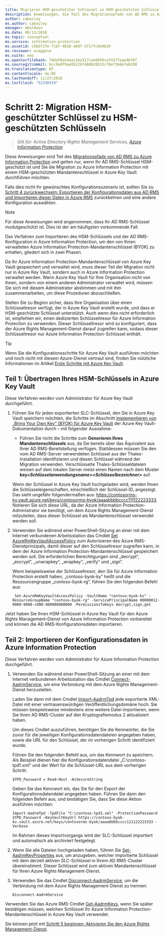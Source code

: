 ```yaml
---
title: Migrieren HSM-geschützter Schlüssel zu HSM-geschützten Schlüsseln – AIP
description: Anweisungen, die Teil des Migrationspfads von AD RMS zu Azure Information Protection sind und nur gelten, wenn Ihr AD RMS-Schlüssel HSM-geschützt ist und Sie die Migration zu Azure Information Protection mit einem HSM-geschützten Mandantenschlüssel in Azure Key Vault durchführen möchten.
author: cabailey
ms.author: cabailey
manager: mbaldwin
ms.date: 08/13/2018
ms.topic: conceptual
ms.service: information-protection
ms.assetid: c5bbf37e-f1bf-4010-a60f-37177c9e9b39
ms.reviewer: esaggese
ms.suite: ems
ms.openlocfilehash: 7ddaf0a54aa116a317cee8699caf437faae9676f
ms.sourcegitcommit: bcc9e0f9ae8512bf48d819533cf8ef3b667eb298
ms.translationtype: HT
ms.contentlocale: de-DE
ms.lasthandoff: 11/27/2018
ms.locfileid: "52330319"
---
```

# <a name="step-2-hsm-protected-key-to-hsm-protected-key-migration"></a>Schritt 2: Migration HSM-geschützter Schlüssel zu HSM-geschützten Schlüsseln

>*Gilt für: Active Directory Rights Management Services, [Azure Information Protection](https://azure.microsoft.com/pricing/details/information-protection)*


Diese Anweisungen sind Teil des [Migrationspfads von AD RMS zu Azure Information Protection](migrate-from-ad-rms-to-azure-rms.md) und gelten nur, wenn Ihr AD RMS-Schlüssel HSM-geschützt ist und Sie die Migration zu Azure Information Protection mit einem HSM-geschützten Mandantenschlüssel in Azure Key Vault durchführen möchten. 

Falls dies nicht Ihr gewünschtes Konfigurationsszenario ist, sollten Sie zu [Schritt 4 zurückwechseln: Exportieren der Konfigurationsdaten aus AD RMS und Importieren dieser Daten in Azure RMS](migrate-from-ad-rms-phase2.md#step-4-export-configuration-data-from-ad-rms-and-import-it-to-azure-information-protection) zurückkehren und eine andere Konfiguration auswählen.

> [!NOTE]
> Für diese Anweisungen wird angenommen, dass Ihr AD RMS-Schlüssel modulgeschützt ist. Dies ist der am häufigsten vorkommende Fall. 

Das Verfahren zum Importieren des HSM-Schlüssels und der AD RMS-Konfiguration in Azure Information Protection, um den von Ihnen verwalteten Azure Information Protection-Mandantenschlüssel (BYOK) zu erhalten, gliedert sich in zwei Phasen.

Da Ihr Azure Information Protection-Mandantenschlüssel von Azure Key Vault gespeichert und verwaltet wird, muss dieser Teil der Migration nicht nur in Azure Key Vault, sondern auch in Azure Information Protection verwaltet werden. Wenn Azure Key Vault für Ihre Organisation nicht von Ihnen, sondern von einem anderen Administrator verwaltet wird, müssen Sie sich mit diesem Administrator abstimmen und mit ihm zusammenarbeiten, um diese Prozeduren abzuschließen.

Stellen Sie zu Beginn sicher, dass Ihre Organisation über einen Schlüsseltresor verfügt, der in Azure Key Vault erstellt wurde, und dass er HSM-geschützte Schlüssel unterstützt. Auch wenn dies nicht erforderlich ist, empfehlen wir, einen dedizierten Schlüsseltresor für Azure Information Protection zu verwenden. Dieser Schlüsseltresor wird so konfiguriert, dass der Azure Rights Management-Dienst darauf zugreifen kann, sodass dieser Schlüsseltresor nur Azure Information Protection-Schlüssel enthält.


> [!TIP]
> Wenn Sie die Konfigurationsschritte für Azure Key Vault ausführen möchten und noch nicht mit diesem Azure-Dienst vertraut sind, finden Sie nützliche Informationen im Artikel [Erste Schritte mit Azure Key Vault](/azure/key-vault/key-vault-get-started). 


## <a name="part-1-transfer-your-hsm-key-to-azure-key-vault"></a>Teil 1: Übertragen Ihres HSM-Schlüssels in Azure Key Vault

Diese Verfahren werden vom Administrator für Azure Key Vault durchgeführt.

1. Führen Sie für jeden exportierten SLC-Schlüssel, den Sie in Azure Key Vault speichern möchten, die Schritte im Abschnitt [Implementieren von „Bring Your Own Key“ (BYOK) für Azure Key Vault](/azure/key-vault/key-vault-hsm-protected-keys#implementing-bring-your-own-key-byok-for-azure-key-vault) der Azure Key Vault-Dokumentation durch – mit folgender Ausnahme:

    - Führen Sie nicht die Schritte zum **Generieren Ihres Mandantenschlüssels** aus, da Sie bereits über das Äquivalent aus Ihrer AD RMS-Bereitstellung verfügen. Stattdessen müssen Sie den vom AD RMS-Server verwendeten Schlüssel aus der Thales-Installation identifizieren und diesen Schlüssel während der Migration verwenden. Verschlüsselte Thales-Schlüsseldateien weisen auf dem lokalen Server meist einen Namen nach dem Muster **key<*Schlüsselanwendungsname*><*Schlüsselbezeichner*>** auf.

    Wenn der Schlüssel in Azure Key Vault hochgeladen wird, werden Ihnen die Schlüsseleigenschaften, einschließlich der Schlüssel-ID, angezeigt. Das sieht ungefähr folgendermaßen aus: https://contosorms-kv.vault.azure.net/keys/contosorms-byok/aaaabbbbcccc111122223333. Notieren Sie sich diese URL, da der Azure Information Protection-Administrator sie benötigt, um dem Azure Rights Management-Dienst mitzuteilen, dass dieser Schlüssel als Mandantenschlüssel verwendet werden soll.

2. Verwenden Sie während einer PowerShell-Sitzung an einer mit dem Internet verbundenen Arbeitsstation das Cmdlet [Set AzureRmKeyVaultAccessPolicy](/powershell/module/azurerm.keyvault/set-azurermkeyvaultaccesspolicy) zum Autorisieren des Azure RMS-Dienstprinzipals, damit dieser auf den Schlüsseltresor zugreifen kann, in dem der Azure Information Protection-Mandantenschlüssel gespeichert werden soll. Die erforderlichen Berechtigungen sind „decrypt“, „encrypt“, „unwrapkey“, „wrapkey“, „verify“ und „sign“.
    
    Wenn beispielsweise der Schlüsseltresor, den Sie für Azure Information Protection erstellt haben, „contoso-byok-ky“ heißt und die Ressourcengruppe „contoso-byok-rg“, führen Sie den folgenden Befehl aus:
    
        Set-AzureRmKeyVaultAccessPolicy -VaultName "contoso-byok-kv" -ResourceGroupName "contoso-byok-rg" -ServicePrincipalName 00000012-0000-0000-c000-000000000000 -PermissionsToKeys decrypt,sign,get


Jetzt haben Sie Ihren HSM-Schlüssel in Azure Key Vault für den Azure Rights Management-Dienst von Azure Information Protection vorbereitet und können die AD RMS-Konfigurationsdaten importieren.

## <a name="part-2-import-the-configuration-data-to-azure-information-protection"></a>Teil 2: Importieren der Konfigurationsdaten in Azure Information Protection

Diese Verfahren werden vom Administrator für Azure Information Protection durchgeführt.

1. Verwenden Sie während einer PowerShell-Sitzung an einer mit dem Internet verbundenen Arbeitsstation das Cmdlet [Connect-AadrmService](/powershell/aadrm/vlatest/connect-aadrmservice), um eine Verbindung mit dem Azure Rights Management-Dienst herzustellen.
    
    Laden Sie dann mit dem Cmdlet [Import-AadrmTpd](/powershell/aadrm/vlatest/import-aadrmtpd) jede exportierte XML-Datei mit einer vertrauenswürdigen Veröffentlichungsdomäne hoch. Sie müssen beispielsweise mindestens eine weitere Datei importieren, wenn Sie Ihren AD RMS-Cluster auf den Kryptografiemodus 2 aktualisiert haben.
    
    Um dieses Cmdlet auszuführen, benötigen Sie die Kennwörter, die Sie zuvor für die jeweiligen Konfigurationsdatendateien angegeben haben, sowie die URL für den Schlüssel, der im vorherigen Schritt identifiziert wurde.
    
    Führen Sie den folgenden Befehl aus, um das Kennwort zu speichern. Als Beispiel dienen hier die Konfigurationsdatendatei „C:\contoso-tpd1.xml“ und der Wert für die Schlüssel-URL aus dem vorherigen Schritt:
    
    ```
    $TPD_Password = Read-Host -AsSecureString
    ```
    
    Geben Sie das Kennwort ein, das Sie für den Export der Konfigurationsdatendatei angegeben haben. Führen Sie dann den folgenden Befehl aus, und bestätigen Sie, dass Sie diese Aktion ausführen möchten:
    
    ```
    Import-AadrmTpd -TpdFile "C:\contoso-tpd1.xml" -ProtectionPassword $TPD_Password –KeyVaultKeyUrl https://contoso-byok-kv.vault.azure.net/keys/contosorms-byok/aaaabbbbcccc111122223333 -Verbose
    ```
    
    Im Rahmen dieses Importvorgangs wird der SLC-Schlüssel importiert und automatisch als archiviert festgelegt.

2.  Wenn Sie alle Dateien hochgeladen haben, führen Sie [Set-AadrmKeyProperties](/powershell/module/aadrm/set-aadrmkeyproperties) aus, um anzugeben, welcher importierte Schlüssel mit dem derzeit aktiven SLC-Schlüssel in Ihrem AD RMS-Cluster übereinstimmt. Dieser Schlüssel wird zum aktiven Mandantenschlüssel für Ihren Azure Rights Management-Dienst.

3.  Verwenden Sie das Cmdlet [Disconnect-AadrmService](/powershell/aadrm/vlatest/disconnect-aadrmservice), um die Verbindung mit dem Azure Rights Management-Dienst zu trennen:

    ```
    Disconnect-AadrmService
    ```

Verwenden Sie das Azure RMS-Cmdlet [Get-AadrmKeys](/powershell/aadrm/vlatest/get-aadrmkeys), wenn Sie später bestätigen müssen, welchen Schlüssel Ihr Azure Information Protection-Mandantenschlüssel in Azure Key Vault verwendet.

Sie können jetzt mit [Schritt 5 beginnen: Aktivieren Sie den Azure Rights Management-Dienst](migrate-from-ad-rms-phase2.md#step-5-activate-the-azure-rights-management-service).


